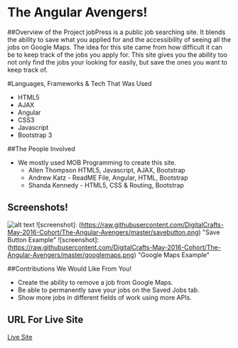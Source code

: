 # The Angular Avengers!

##Overview of the Project
jobPress is a public job searching site. It blends the ability to save what you applied for and the accessibility of seeing all the jobs on Google Maps. The idea for this site came from how difficult it can be to keep track of the jobs you apply for. This site gives you the ability too not only find the jobs your looking for easily, but save the ones you want to keep track of.

#Languages, Frameworks & Tech That Was Used
* HTML5
* AJAX
* Angular
* CSS3
* Javascript
* Bootstrap 3

##The People Involved
* We mostly used MOB Programming to create this site.
  * Allen Thompson HTML5, Javascript, AJAX, Bootstrap
  * Andrew Katz - ReadME File, Angular, HTML, Bootstrap
  * Shanda Kennedy - HTML5, CSS & Routing, Bootstrap

## Screenshots!
![alt text](https://raw.githubusercontent.com/DigitalCrafts-May-2016-Cohort/The-Angular-Avengers/master/homepage.png "Logo Title Text 1")
![screenshot]: (https://raw.githubusercontent.com/DigitalCrafts-May-2016-Cohort/The-Angular-Avengers/master/savebutton.png) "Save Button Example"
![screenshot]: (https://raw.githubusercontent.com/DigitalCrafts-May-2016-Cohort/The-Angular-Avengers/master/googlemaps.png) "Google Maps Example"



##Contributions We Would Like From You!
* Create the ability to remove a job from Google Maps.
* Be able to permanently save your jobs on the Saved Jobs tab.
* Show more jobs in different fields of work using more APIs.

## URL For Live Site

[Live Site]()
